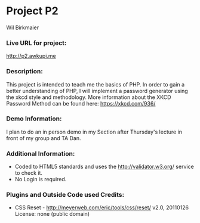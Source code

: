 # Project P2
Wil Birkmaier

### Live URL for project:
<http://p2.awkupi.me>

### Description:
This project is intended to teach me the basics of PHP.  In order to gain a better understanding of PHP, I will implement a password generator using the xkcd style and methodology. More information about the XKCD Password Method can be found here: <https://xkcd.com/936/>

### Demo Information:
I plan to do an in person demo in my Section after Thursday's lecture in front of my group and TA Dan.

### Additional Information:
+ Coded to HTML5 standards and uses the <http://validator.w3.org/> service to check it.
+ No Login is required.

### Plugins and Outside Code used Credits:
+ CSS Reset -  <http://meyerweb.com/eric/tools/css/reset/> v2.0, 20110126 License: none (public domain) 
